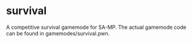 # survival
A competitive survival gamemode for SA-MP. 
The actual gamemode code can be found in gamemodes/survival.pwn.
